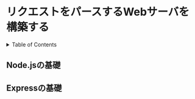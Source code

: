# リクエストをパースするWebサーバを構築する

<!-- START doctoc generated TOC please keep comment here to allow auto update -->
<!-- DON'T EDIT THIS SECTION, INSTEAD RE-RUN doctoc TO UPDATE -->
<details>
<summary>Table of Contents</summary>

- [Node.jsの基礎](#nodejs%E3%81%AE%E5%9F%BA%E7%A4%8E)
- [Expressの基礎](#express%E3%81%AE%E5%9F%BA%E7%A4%8E)

</details>
<!-- END doctoc generated TOC please keep comment here to allow auto update -->

## Node.jsの基礎

## Expressの基礎
